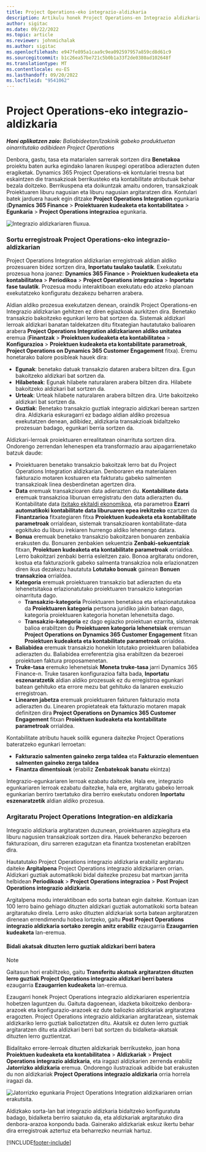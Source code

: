 ```yaml
---
title: Project Operations-eko integrazio-aldizkaria
description: Artikulu honek Project Operations-en Integrazio aldizkariarekin lan egiteari buruzko informazioa eskaintzen du.
author: sigitac
ms.date: 09/22/2022
ms.topic: article
ms.reviewer: johnmichalak
ms.author: sigitac
ms.openlocfilehash: e947fe895a1caa9c9ea092597957a859cd8d61c9
ms.sourcegitcommit: b1c26ea57be721c5b0b1a33f2de0380ad102648f
ms.translationtype: MT
ms.contentlocale: eu-ES
ms.lasthandoff: 09/20/2022
ms.locfileid: "9541062"
---
```

# <a name="integration-journal-in-project-operations"></a>Project Operations-eko integrazio-aldizkaria

_**Honi aplikatzen zaio:** Baliabideetan/Izakinik gabeko produktuetan oinarritutako adibideen Project Operations_

Denbora, gastu, tasa eta matarialen sarrerak sortzen dira **Benetakoa** proiektu baten aurka egindako lanaren ikuspegi operatiboa adierazten duten eragiketak. Dynamics 365 Project Operations-ek kontulariei tresna bat eskaintzen die transakzioak berrikusteko eta kontabilitate atributuak behar bezala doitzeko. Berrikuspena eta doikuntzak amaitu ondoren, transakzioak Proiektuaren liburu nagusian eta liburu nagusian argitaratzen dira. Kontulari batek jarduera hauek egin ditzake **Project Operations Integration** egunkaria (**Dynamics 365 Finance** > **Proiektuaren kudeaketa eta kontabilitatea** > **Egunkaria** > **Project Operations integrazioa** egunkaria.

![Integrazio aldizkariaren fluxua.](./media/IntegrationJournal.png)

### <a name="create-records-in-the-project-operations-integration-journal"></a>Sortu erregistroak Project Operations-eko integrazio-aldizkarian

Project Operations Integration aldizkarian erregistroak aldian aldiko prozesuaren bidez sortzen dira, **Inportatu taulako taulatik**. Exekutatu prozesua hona joanez: **Dynamics 365 Finance** > **Proiektuen kudeaketa eta kontabilitatea** > **Periodikoa** > **Project Operations integrazioa** > **Inportatu fase taulatik**. Prozesua modu interaktiboan exekutatu edo atzeko planoan exekutatzeko konfiguratu dezakezu beharren arabera.

Aldian aldiko prozesua exekutatzen denean, oraindik Project Operations-en Integrazio aldizkarian gehitzen ez diren egiazkoak aurkitzen dira. Benetako transakzio bakoitzeko egunkari lerro bat sortzen da.
Sistemak aldizkari lerroak aldizkari banatan taldekatzen ditu fitxategian hautatutako balioaren arabera **Project Operations Integration aldizkariaren aldiko unitatea** eremua (**Finantzak** > **Proiektuen kudeaketa eta kontabilitatea** > **Konfigurazioa** > **Proiektuen kudeaketa eta kontabilitate parametroak**, **Project Operations on Dynamics 365 Customer Engagement** fitxa). Eremu honetarako balore posibleak hauek dira:

  - **Egunak**: benetako datuak transakzio dataren arabera biltzen dira. Egun bakoitzeko aldizkari bat sortzen da.
  - **Hilabeteak**: Egunak hilabete naturalaren arabera biltzen dira. Hilabete bakoitzeko aldizkari bat sortzen da.
  - **Urteak**: Urteak hilabete naturalaren arabera biltzen dira. Urte bakoitzeko aldizkari bat sortzen da.
  - **Guztiak**: Benetako transakzio guztiak integrazio aldizkari berean sartzen dira. Aldizkaria eskuragarri ez badago aldian aldiko prozesua exekutatzen denean, adibidez, aldizkaria transakzioak bidaltzeko prozesuan badago, egunkari berria sortzen da.

Aldizkari-lerroak proiektuaren errealitatean oinarrituta sortzen dira. Ondorengo zerrendan lehenespen eta transformazio arau aipagarrienetako batzuk daude:

  - Proiektuaren benetako transakzio bakoitzak lerro bat du Project Operations Integration aldizkarian. Denboraren eta materialaren fakturazio motaren kostuaren eta fakturatu gabeko salmenten transakzioak linea desberdinetan agertzen dira.
  - **Data** eremuak transakzioaren data adierazten du. **Kontabilitate data** eremuak transakzioa liburuan erregistratu den data adierazten du. Kontabilitate data [itxitako ekitaldi ekonomikoa](/dynamics365/finance/general-ledger/close-general-ledger-at-period-end), eta parametroa **Ezarri automatikoki kontabilitate data liburuaren epea irekitzeko** ezartzen da **Finantzarioa** fitxategiaren fitxa **Proiektuen kudeaketa eta kontabilitate parametroak** orrialdean, sistemak transakzioaren kontabilitate-data egokituko du liburu irekiaren hurrengo aldiko lehenengo datara.
  - **Bonua** eremuak benetako transakzio bakoitzaren bonuaren zenbakia erakusten du. Bonuaren zenbakien sekuentzia **Zenbaki-sekuentziak** fitxan, **Proiektuen kudeaketa eta kontabilitate parametroak** orrialdea. Lerro bakoitzari zenbaki berria esleitzen zaio. Bonoa argitaratu ondoren, kostua eta fakturaziorik gabeko salmenta transakzioa nola erlazionatzen diren ikus dezakezu hautatuta **Lotutako bonuak** gainean **Bonuen transakzioa** orrialdea.
  - **Kategoria** eremuak proiektuaren transakzio bat adierazten du eta lehenetsitakoa erlazionatutako proiektuaren transakzio kategorian oinarrituta dago.
    - **Transakzio-kategoria** Proiektuaren benetakoa eta erlazionatutakoa da **Proiektuaren kategoria** pertsona juridiko jakin batean dago, kategoria proiektuaren kategoria honetan lehenetsita dago.
    - **Transakzio-kategoria** ez dago egiazko proiektuan ezarrita, sistemak balioa erabiltzen du **Proiektuaren kategoria lehenetsiak** eremuan **Project Operations on Dynamics 365 Customer Engagement** fitxan **Proiektuen kudeaketa eta kontabilitate parametroak** orrialdea.
  - **Baliabidea** eremuak transakzio honekin lotutako proiektuaren baliabidea adierazten du. Baliabidea erreferentzia gisa erabiltzen da bezeroei proiektuen faktura proposamenetan.
  - **Truke-tasa** eremuko lehenetsiak **Moneta truke-tasa** jarri Dynamics 365 Finance-n. Truke tasaren konfigurazioa falta bada, **Inportatu eszenaratzetik** aldian aldiko prozesuak ez du erregistroa egunkari batean gehituko eta errore mezu bat gehituko da lanaren exekuzio erregistroan.
  - **Linearen jabetza** eremuak proiektuaren fakturen fakturazio mota adierazten du. Linearen propietateak eta fakturazio motaren mapak definitzen dira **Project Operations on Dynamics 365 Customer Engagement** fitxan **Proiektuen kudeaketa eta kontabilitate parametroak** orrialdea.

Kontabilitate atributu hauek soilik egunera daitezke Project Operations bateratzeko egunkari lerroetan:

- **Fakturazio salmenten gaineko zerga taldea** eta **Fakturazio elementuen salmenten gaineko zerga taldea**
- **Finantza dimentsioak** (erabiliz **Zenbatekoak banatu** ekintza)

Integrazio-egunkariaren lerroak ezabatu daitezke. Hala ere, integrazio egunkariaren lerroak ezabatu daitezke, hala ere, argitaratu gabeko lerroak egunkarian berriro txertatuko dira berriro exekutatu ondoren **Inportatu eszenaratzetik** aldian aldiko prozesua.

### <a name="post-the-project-operations-integration-journal"></a>Argitaratu Project Operations Integration-en aldizkaria

Integrazio aldizkaria argitaratzen duzunean, proiektuaren azpiegitura eta liburu nagusien transakzioak sortzen dira. Hauek beheranzko bezeroen fakturazioan, diru sarreren ezagutzan eta finantza txostenetan erabiltzen dira.

Hautatutako Project Operations integrazio aldizkaria erabiliz argitaratu daiteke **Argitalpena** Project Operations integrazio aldizkariaren orrian. Aldizkari guztiak automatikoki bidal daitezke prozesu bat martxan jarrita helbidean **Periodikoak** > **Project Operations integrazioa** > **Post Project Operations integrazio aldizkaria**.

Argitalpena modu interaktiboan edo sorta batean egin daiteke. Kontuan izan 100 lerro baino gehiago dituzten aldizkari guztiak automatikoki sorta batean argitaratuko direla. Lerro asko dituzten aldizkariak sorta batean argitaratzen direnean errendimendu hobea lortzeko, gaitu **Post Project Operations integrazio aldizkaria sortako zeregin anitz erabiliz** ezaugarria **Ezaugarrien kudeaketa** lan-eremua. 

#### <a name="transfer-all-lines-that-have-posting-errors-to-a-new-journal"></a>Bidali akatsak dituzten lerro guztiak aldizkari berri batera

> [!NOTE]
> Gaitasun hori erabiltzeko, gaitu **Transferitu akatsak argitaratzen dituzten lerro guztiak Project Operations integrazio aldizkari berri batera** ezaugarria **Ezaugarrien kudeaketa** lan-eremua.

Ezaugarri honek Project Operations integrazio aldizkariaren esperientzia hobetzen laguntzen du. Gaituta dagoenean, idazketa bikoitzeko denbora-arazoek eta konfigurazio-arazoek ez dute baliozko aldizkariak argitaratzea eragozten. Project Operations integrazio aldizkarian argitaratzean, sistemak aldizkariko lerro guztiak balioztatzen ditu. Akatsik ez duten lerro guztiak argitaratzen ditu eta aldizkari berri bat sortzen du bidalketa-akatsak dituzten lerro guztientzat.

Bidalitako errore-lerroak dituzten aldizkariak berrikusteko, joan hona **Proiektuen kudeaketa eta kontabilitatea** \> **Aldizkariak** \> **Project Operations integrazio aldizkaria**, eta iragazi aldizkarien zerrenda erabiliz **Jatorrizko aldizkaria** eremua. Ondorengo ilustrazioak adibide bat erakusten du non aldizkariak **Project Operations integrazio aldizkaria** orria horrela iragazi da.

![Jatorrizko egunkaria Project Operations Integration aldizkariaren orrian erakutsita.](./media/transferLines-originalJournal.png)

Aldizkako sorta-lan bat integrazio aldizkaria bidaltzeko konfiguratuta badago, bidalketa berriro saiatuko da, eta aldizkariak argitaratuko dira denbora-arazoa konpondu bada. Gainerako aldizkariak eskuz ikertu behar dira erregistroak aztertuz eta beharrezko neurriak hartuz.

[!INCLUDE[footer-include](../includes/footer-banner.md)]
